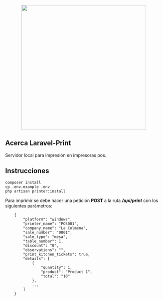 <p align="center"><a href="https://laravel.com" target="_blank"><img src="https://raw.githubusercontent.com/laravel/art/master/logo-lockup/5%20SVG/2%20CMYK/1%20Full%20Color/laravel-logolockup-cmyk-red.svg" width="400"></a></p>

## Acerca Laravel-Print

Servidor local para impresión en impresoras pos.

## Instrucciones

```
composer install
cp .env.example .env
php artisan printer:install
```

Para imprimir se debe hacer una petición <b>POST</b> a la ruta <i><b>/api/print</b></i> con los siguientes parámetros:

```
    {
        "platform": "windows",
        "printer_name": "POS001",
        "company_name": "La Colmena",
        "sale_number": "0001",
        "sale_type": "mesa",
        "table_number": 1,
        "discount": "0",
        "observations": "",
        "print_kitchen_tickets": true,
        "details": [
            {
                "quantity": 1,
                "product": "Product 1",
                "total": "10"
            },
            ... 
        ] 
    }
```
